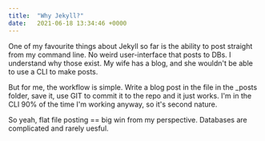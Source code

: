 ```yaml
---
title:  "Why Jekyll?"
date:   2021-06-18 13:34:46 +0000
---
```


One of my favourite things about Jekyll so far is the ability to post straight from my command line. No weird user-interface that posts to DBs. I understand why those exist. My wife has a blog, and she wouldn't be able to use a CLI to make posts.

But for me, the workflow is simple. Write a blog post in the file in the _posts folder, save it, use GIT to commit it to the repo and it just works. I'm in the CLI 90% of the time I'm working anyway, so it's second nature.

So yeah, flat file posting == big win from my perspective. Databases are complicated and rarely uesful.
